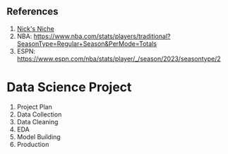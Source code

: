 ## References 
1. [Nick's Niche](https://www.youtube.com/watch?v=GLhRlY-3QwE&t=1269s)
2. NBA: https://www.nba.com/stats/players/traditional?SeasonType=Regular+Season&PerMode=Totals
3. ESPN: https://www.espn.com/nba/stats/player/_/season/2023/seasontype/2
# Data Science Project
1. Project Plan
2. Data Collection
3. Data Cleaning
4. EDA
5. Model Building
6. Production
